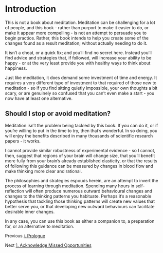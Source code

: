 # Introduction

This is not a book about meditation. Meditation can be challenging for a lot of people, and this book - rather than purport to make it easier to do, or make it appear more compelling - is not an attempt to persuade you to begin practice. Rather, this book intends to help you create some of the changes found as a result meditation; without actually needing to do it.

It isn’t a cheat, or a quick fix; and you’ll find no secret here. Instead you’ll find advice and strategies that, if followed, will increase your ability to be happy - or at the very least provide you with healthy ways to think about happiness.

Just like meditation, it does demand some investment of time and energy. It requires a very different type of investment to that required of those new to meditation - so if you find sitting quietly impossible, your own thoughts a bit scary, or are genuinely so confused that you can’t even make a start - you now have at least one alternative.

## Should I stop or avoid meditation?

Meditation isn’t the problem being tackled by this book. If you can do it, or if you’re willing to put in the time to try, then that’s wonderful. In so doing, you will enjoy the benefits described in many thousands of scientific research papers - it works.

I cannot provide similar robustness of experimental evidence - so I cannot, then, suggest that regions of your brain will change size, that you’ll benefit more fully from your brain’s already established elasticity, or that the results of following this guidance can be measured by changes in blood flow and make thinking more clear and rational.

The philosophies and strategies espouds herein, are an attempt to invert the process of learning through meditation. Spending many hours in self-reflection will often produce numerous outward behavioural changes and changes to the thinking patterns you habituate. Perhaps it’s a reasonable hypothesis that tackling those thinking patterns will create new values that better serve you, or that developing new outward behaviours can facilitate desirable inner changes.

In any case, you can use this book as either a companion to, a preparation for, or an alternative to meditation.

Previous [i. Prologue](Misc/i-Prologue.md)

Next [1. Acknowledge Missed Opportunities](Chapters/1-Acknowledge-Missed-Opportunities.md)